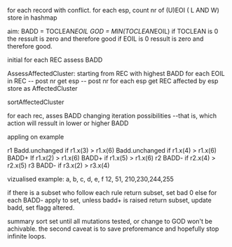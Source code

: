 for each record with conflict.
  for each esp, count nr of (U)EOI ( L AND W) store in hashmap
 
 aim:
  BADD = TOCLEAN*EOIL
  GOD = MIN(TOCLEAN*EOIL) 
    if TOCLEAN is 0 the ressult is zero and therefore good
    if EOIL is 0 ressult is zero and therefore good.

initial
  for each REC
    assess BADD

AssessAffectedCluster:
  starting from REC with highest BADD
    for each EOIL in REC -- post nr
      get esp -- post nr
        for each esp get REC affected by esp
          store as AffectedCluster
     
sortAffectedCluster

for each rec, asses BADD changing iteration possibilities
  --that is, which action will ressult in lower or higher BADD
  
appling on example

  r1
    Badd.unchanged if r1.x(3) > r1.x(6)
    Badd.unchanged if r1.x(4) > r1.x(6)
    BADD+ If r1.x(2) > r1.x(6)
    BADD+ if r1.x(5) > r1.x(6)
  r2
    BADD- if r2.x(4) > r2.x(5)
  r3
    BADD- if r3.x(2) > r3.x(4)

   vizualised example:
    a,  b,  c,  d,  e,  f
    12, 51, 210,230,244,255
    

  if there is a subset who follow each rule
    return subset, set bad 0
  else
    for each BADD-
      apply to set, unless badd+ is raised
  return subset, update badd, set flagg altered.
  
  
  
  
summary
sort set until all mutations tested, or change to GOD won't be achivable.
  the second caveat is to save preforemance and hopefully stop infinite loops.
  
  

 
 